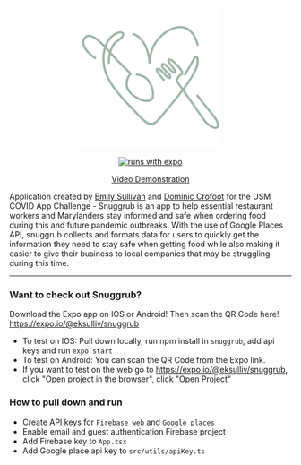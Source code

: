 <div align="center">
  <a href="https://expo.io/@eksulliv/snuggrub">
    <img src="https://github.com/crofoot/snuggrub/raw/master/resources/icon.png" width="250" height="250">
  </a>
<div>

[![runs with expo](https://img.shields.io/badge/Runs%20with%20Expo-000.svg?style=flat&logo=EXPO&labelColor=ffffff&logoColor=000)](https://expo.io/@eksulliv/snuggrub)

[Video Demonstration](https://expo.io/@eksulliv/snuggrub)

</div>
</div>

Application created by [Emily Sullivan](https://www.linkedin.com/in/emily-s-412b5693/) and [Dominic Crofoot](https://www.linkedin.com/in/dominic-crofoot-200756112/) for the USM COVID App Challenge - Snuggrub is an app to help essential restaurant workers and Marylanders stay informed and safe when ordering food during this and future pandemic outbreaks. With the use of Google Places API, snuggrub collects and formats data for users to quickly get the information they need to stay safe when getting food while also making it easier to give their business to local companies that may be struggling during this time.

<hr />

### Want to check out Snuggrub?

Download the Expo app on IOS or Android! Then scan the QR Code here! https://expo.io/@eksulliv/snuggrub
* To test on IOS: Pull down locally, run npm install in `snuggrub`, add api keys and run `expo start`
* To test on Android: You can scan the QR Code from the Expo link.
* If you want to test on the web go to https://expo.io/@eksulliv/snuggrub, click "Open project in the browser", click "Open Project"

### How to pull down and run

- Create API keys for `Firebase web` and `Google places`
- Enable email and guest authentication Firebase project
- Add Firebase key to `App.tsx`
- Add Google place api key to `src/utils/apiKey.ts`
